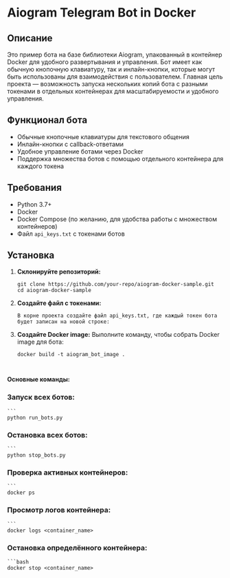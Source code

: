 # Aiogram Telegram Bot in Docker

## Описание

Это пример бота на базе библиотеки Aiogram, упакованный в контейнер Docker для удобного развертывания и управления. Бот имеет как обычную кнопочную клавиатуру, так и инлайн-кнопки, которые могут быть использованы для взаимодействия с пользователем. Главная цель проекта — возможность запуска нескольких копий бота с разными токенами в отдельных контейнерах для масштабируемости и удобного управления.

## Функционал бота

- Обычные кнопочные клавиатуры для текстового общения
- Инлайн-кнопки с callback-ответами
- Удобное управление ботами через Docker
- Поддержка множества ботов с помощью отдельного контейнера для каждого токена

## Требования

- Python 3.7+
- Docker
- Docker Compose (по желанию, для удобства работы с множеством контейнеров)
- Файл `api_keys.txt` с токенами ботов

## Установка

1. **Склонируйте репозиторий:**

   ```
   git clone https://github.com/your-repo/aiogram-docker-sample.git
   cd aiogram-docker-sample

2. **Создайте файл с токенами:**
    ```
    В корне проекта создайте файл api_keys.txt, где каждый токен бота будет записан на новой строке:
3. **Создайте Docker image:**
Выполните команду, чтобы собрать Docker image для бота:
    ```
   docker build -t aiogram_bot_image .
   


**Основные команды:**
### Запуск всех ботов:

    ```
    python run_bots.py

### Остановка всех ботов:

    ```
    python stop_bots.py

### Проверка активных контейнеров:

    ```
    docker ps

### Просмотр логов контейнера:

    ```
    docker logs <container_name>

### Остановка определённого контейнера:

    ```bash
    docker stop <container_name>
